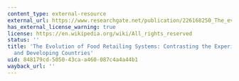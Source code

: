 ```yaml
---
content_type: external-resource
external_url: https://www.researchgate.net/publication/226168250_The_evolution_of_food_retailing_systems_Contrasting_the_experience_of_developed_and_developing_countries
has_external_license_warning: true
license: https://en.wikipedia.org/wiki/All_rights_reserved
status: ''
title: 'The Evolution of Food Retailing Systems: Contrasting the Experience of Developed
  and Developing Countries'
uid: 848179cd-5050-43ca-a460-087c4a4a44b1
wayback_url: ''
---
```

